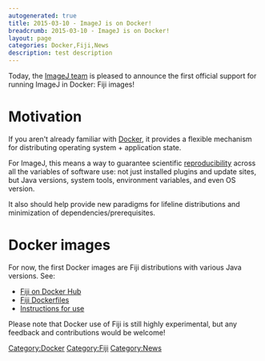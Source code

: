 ```yaml
---
autogenerated: true
title: 2015-03-10 - ImageJ is on Docker!
breadcrumb: 2015-03-10 - ImageJ is on Docker!
layout: page
categories: Docker,Fiji,News
description: test description
---
```


Today, the [ImageJ team](Contributors "wikilink") is pleased to announce the first official support for running ImageJ in Docker: Fiji images\!

# Motivation

If you aren't already familiar with [Docker](https://www.docker.com/), it provides a flexible mechanism for distributing operating system + application state.

For ImageJ, this means a way to guarantee scientific [reproducibility](reproducibility "wikilink") across all the variables of software use: not just installed plugins and update sites, but Java versions, system tools, environment variables, and even OS version.

It also should help provide new paradigms for lifeline distributions and minimization of dependencies/prerequisites.

# Docker images

For now, the first Docker images are Fiji distributions with various Java versions. See:

  - [Fiji on Docker Hub](https://registry.hub.docker.com/u/fiji/fiji/)
  - [Fiji Dockerfiles](https://github.com/fiji/dockerfiles)
  - [Instructions for use](Docker "wikilink")

Please note that Docker use of Fiji is still highly experimental, but any feedback and contributions would be welcome\!

[Category:Docker](Category_Docker "wikilink") [Category:Fiji](Category_Fiji "wikilink") [Category:News](Category_News "wikilink")
